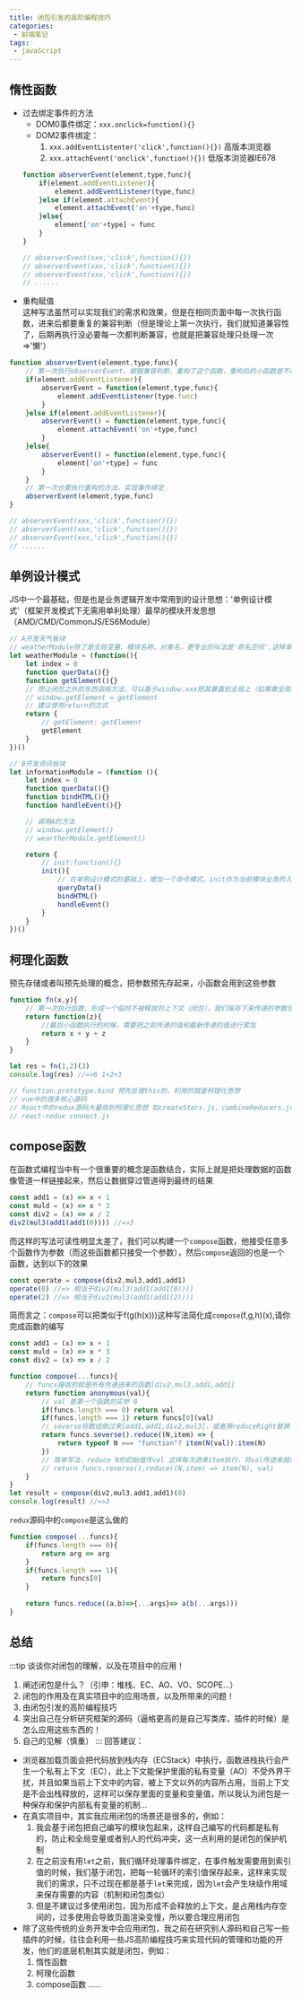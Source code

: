 ```yaml
---
title: 闭包引发的高阶编程技巧
categories:
 - 前端笔记
tags:
 - javaScript
---
```


## 惰性函数 
- 过去绑定事件的方法
    + DOM0事件绑定：`xxx.onclick=function(){}`
    + DOM2事件绑定：
        1. `xxx.addEventListenter('click',function(){})`  高版本浏览器
        2. `xxx.attachEvent('onclick',function(){})`  低版本浏览器IE678
    ```js
    function abserverEvent(element,type,func){
        if(element.addEventListener){
            element.addEventListener(type,func)
        }else if(element.attachEvent){
            element.attachEvent('on'+type,func)
        }else{
            element['on'+type] = func
        }
    }

    // abserverEvent(xxx,'click',function(){})
    // abserverEvent(xxx,'click',function(){})
    // abserverEvent(xxx,'click',function(){})
    // ......
    ```
- 重构赋值  
这种写法虽然可以实现我们的需求和效果，但是在相同页面中每一次执行函数，进来后都要重复的兼容判断（但是理论上第一次执行，我们就知道兼容性了，后期再执行没必要每一次都判断兼容，也就是把兼容处理只处理一次=>'懒'）
```js
function abserverEvent(element,type,func){
    // 第一次执行observerEvent，根据兼容判断，重构了这个函数，重构后的小函数是不需要做兼容处理的
    if(element.addEventListener){
        abserverEvent = function(element,type,func){
            element.addEventListener(type.func)
        }
    }else if(element.addEventListener){
        abserverEvent() = function(element,type,func){
            element.attachEvent('on'+type,func)
        }
    }else{
        abserverEvent() = function(element,type,func){
            element['on'+type] = func
        }
    }
    // 第一次也要执行重构的方法，实现事件绑定
    abserverEvent(element,type,func)
}

// abserverEvent(xxx,'click',function(){})
// abserverEvent(xxx,'click',function(){})
// abserverEvent(xxx,'click',function(){})
// ......
```

## 单例设计模式
JS中一个最基础，但是也是业务逻辑开发中常用到的设计思想：'单例设计模式'（框架开发模式下无需用单利处理）最早的模块开发思想（AMD/CMD/CommonJS/ES6Module）
```js
// A开发天气板块
// weatherModule除了是全局变量、模块名称、对象名，更专业的叫法是'命名空间',这样单例设计模式就是把描述相同事务（相同板块）中的属性和方法归拢到相同的命名空间下，实现分组管理（既可以避免全局变量污染、也可以实现模块之间的相互调用）
let weatherModule = (function(){
    let index = 0
    function querData(){}
    function getElement(){}
    // 想让闭包之外的东西调用方法，可以基于window.xxx把其暴露到全局上（如果像全局暴露东西过多，也会存在冲突问题）
    // window.getElement = getElement
    // 建议使用return的方式
    return {
        // getElement: getElement
        getElement
    }
})()

// B开发资讯板块
let informationModule = (function (){
    let index = 0
    function querData(){}
    function bindHTML(){}
    function handleEvent(){}

    // 调用A的方法
    // window.getElement()
    // weartherModule.getElement() 

    return {
        // init:function(){}
        init(){
            // 在单例设计模式的基础上，增加一个命令模式。init作为当前模块业务的入口,以后只需要执行informationModule.init(),我们在init中根据也无需求，把编写的方法按照循序依次调用执行即可
            queryData()
            bindHTML()
            handleEvent()
        }
    }
})()
```

## 柯理化函数
预先存储或者叫预先处理的概念，把参数预先存起来，小函数会用到这些参数
```js
function fn(x,y){
    // 第一次执行函数，形成一个临时不被释放的上下文（闭包），我们保存下来传递的参数信息，当后期执行小函数的时候可以基于作用域链机制，找到闭包中存储的信息，并且拿来使用，所以形成的闭包类似于预先把一些信息进行存储
    return function(z){
        //最后小函数执行的时候，需要把之前传递的值和最新传递的值进行累加
        return x + y + z
    }
}

let res = fn(1,2)(3)
console.log(res) //=>6 1+2+3

// function.prototype.bind 预先处理this的，利用的就是柯理化思想
// vue中的很多核心源码
// React中的redux源码大量用到柯理化思想 如createStors.js、combineReducers.js、bindActionCreator.js...
// react-redux connect.js
```

## compose函数
在函数式编程当中有一个很重要的概念是函数结合，实际上就是把处理数据的函数像管道一样链接起来，然后让数据穿过管道得到最终的结果
```js
const add1 = (x) => x + 1
const muld = (x) => x * 3
const div2 = (x) => x / 2
div2(mul3(add1(add1(0)))) //=>3
```
而这样的写法可读性明显太差了，我们可以构建一个`compose`函数，他接受任意多个函数作为参数（而这些函数都只接受一个参数），然后`compose`返回的也是一个函数，达到以下的效果
```js
const operate = compose(div2,mul3,add1,add1)
operate(0) //=> 相当于div2(mul3(add1(add1(0))))
operate(2) //=> 相当于div2(mul3(add1(add1(2))))
```
简而言之：`compose`可以把类似于f(g(h(x)))这种写法简化成`compose`(f,g,h)(x),请你完成函数的编写
```js
const add1 = (x) => x + 1
const muld = (x) => x * 3
const div2 = (x) => x / 2

function compose(...funcs){
    // funcs接收的就是所有传递进来的函数[div2,mul3,add1,add1]
    return function anonymous(val){
        // val 是第一个函数的实参 0
        if(funcs.length === 0) return val
        if(funcs.length === 1) return funcs[0](val)
        // severse将数组倒过来[add1,add1,div2,mul3]，或者用reduceRight替换
        return funcs.severse().reduce((N,item) => {
            return typeof N === "function"? item(N(val)):item(N)
        })
        // 简单写法，reduce N的初始值传val 这样每次进来item执行，将val传进来就好了
        // return funcs.reverse().reduce((N,item) => item(N), val)
    }
}
let result = compose(div2,mul3,add1,add1)(0)
console.log(result) //=>3
```
`redux`源码中的`compose`是这么做的
```js
function compose(...funcs){
    if(funcs.length === 0){
        return arg => arg
    }
    if(funcs.length === 1){
        return funcs[0]
    }
    
    return funcs.reduce((a,b)=>{...args}=> a(b(...args)))
}
```




## 总结
:::tip 
谈谈你对闭包的理解，以及在项目中的应用！
1. 阐述闭包是什么？（引申：堆栈、EC、AO、VO、SCOPE...）
2. 闭包的作用及在真实项目中的应用场景，以及所带来的问题！
3. 由闭包引发的高阶编程技巧
4. 突出自己在分析研究框架的源码（逼格更高的是自己写类库，插件的时候）是怎么应用这些东西的！
5. 自己的见解（慎重）
:::
回答建议：
- 浏览器加载页面会把代码放到栈内存（ECStack）中执行，函数进栈执行会产生一个私有上下文（EC），此上下文能保护里面的私有变量（AO）不受外界干扰，并且如果当前上下文中的内容，被上下文以外的内容所占用，当前上下文是不会出栈释放的，这样可以保存里面的变量和变量值，所以我认为闭包是一种保存和保护内部私有变量的机制...  
- 在真实项目中，其实我应用闭包的场景还是很多的，例如：
    1. 我会基于闭包把自己编写的模块包起来，这样自己编写的代码都是私有的，防止和全局变量或者别人的代码冲突，这一点利用的是闭包的保护机制
    2. 在之前没有用`let`之前，我们循环处理事件绑定，在事件触发需要用到索引值的时候，我们基于闭包，把每一轮循环的索引值保存起来，这样来实现我们的需求，只不过现在都是基于`let`来完成，因为`let`会产生块级作用域来保存需要的内容（机制和闭包类似）
    3. 但是不建议过多使用闭包，因为形成不会释放的上下文，是占用栈内存空间的，过多使用会导致页面渲染变慢，所以要合理应用闭包  
- 除了这些传统的业务开发中会应用闭包，我之前在研究别人源码和自己写一些插件的时候，往往会利用一些JS高阶编程技巧来实现代码的管理和功能的开发，他们的底层机制其实就是闭包，例如：
    1. 惰性函数
    2. 柯理化函数
    3. compose函数
......